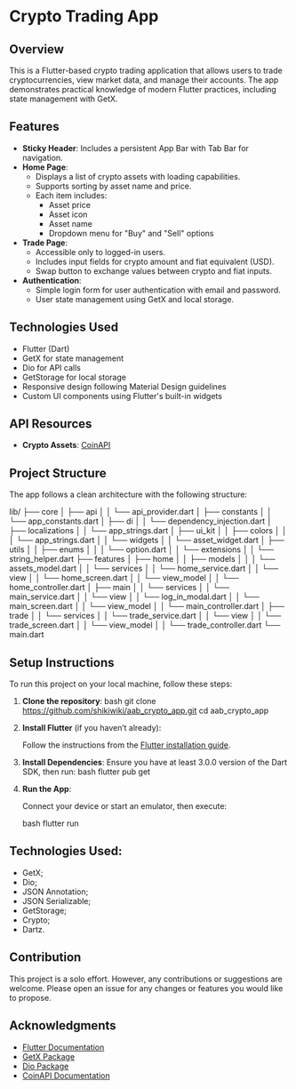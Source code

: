 # Crypto Trading App

## Overview

This is a Flutter-based crypto trading application that allows users to trade cryptocurrencies, view
market data, and manage their accounts. The app demonstrates practical knowledge of modern Flutter
practices, including state management with GetX.

## Features

- **Sticky Header**: Includes a persistent App Bar with Tab Bar for navigation.
- **Home Page**:
    - Displays a list of crypto assets with loading capabilities.
    - Supports sorting by asset name and price.
    - Each item includes:
        - Asset price
        - Asset icon
        - Asset name
        - Dropdown menu for "Buy" and "Sell" options
- **Trade Page**:
    - Accessible only to logged-in users.
    - Includes input fields for crypto amount and fiat equivalent (USD).
    - Swap button to exchange values between crypto and fiat inputs.
- **Authentication**:
    - Simple login form for user authentication with email and password.
    - User state management using GetX and local storage.

## Technologies Used

- Flutter (Dart)
- GetX for state management
- Dio for API calls
- GetStorage for local storage
- Responsive design following Material Design guidelines
- Custom UI components using Flutter's built-in widgets

## API Resources

- **Crypto Assets**: [CoinAPI](https://www.coinapi.io)

## Project Structure

The app follows a clean architecture with the following structure:

lib/
├── core
│ ├── api
│ │ └── api_provider.dart
│ ├── constants
│ │ └── app_constants.dart
│ ├── di
│ │ └── dependency_injection.dart
│ ├── localizations
│ │ └── app_strings.dart
│ ├── ui_kit
│ │ ├── colors
│ │ │ └── app_strings.dart
│ │ └── widgets
│ │ └── asset_widget.dart
│ ├── utils
│ │ ├── enums
│ │ │ └── option.dart
│ │ └── extensions
│ │ └── string_helper.dart
├── features
│ ├── home
│ │ ├── models
│ │ │ └── assets_model.dart
│ │ └── services
│ │ └── home_service.dart
│ │ └── view
│ │ └── home_screen.dart
│ │ └── view_model
│ │ └── home_controller.dart
│ ├── main
│ │ └── services
│ │ └── main_service.dart
│ │ └── view
│ │ └── log_in_modal.dart
│ │ └── main_screen.dart
│ │ └── view_model
│ │ └── main_controller.dart
│ ├── trade
│ │ └── services
│ │ └── trade_service.dart
│ │ └── view
│ │ └── trade_screen.dart
│ │ └── view_model
│ │ └── trade_controller.dart
└── main.dart

## Setup Instructions

To run this project on your local machine, follow these steps:

1. **Clone the repository**:
   bash
   git clone https://github.com/shikiwiki/aab_crypto_app.git
   cd aab_crypto_app

2. **Install Flutter** (if you haven’t already):

   Follow the instructions from
   the [Flutter installation guide](https://flutter.dev/docs/get-started/install).

3. **Install Dependencies**:
   Ensure you have at least 3.0.0 version of the Dart SDK, then run:
   bash
   flutter pub get

4. **Run the App**:

   Connect your device or start an emulator, then execute:

   bash
   flutter run

## Technologies Used:

* GetX;
* Dio;
* JSON Annotation;
* JSON Serializable;
* GetStorage;
* Crypto;
* Dartz.

## Contribution

This project is a solo effort. However, any contributions or suggestions are welcome. Please open an
issue for any changes or features you would like to propose.

## Acknowledgments

- [Flutter Documentation](https://flutter.dev/docs)
- [GetX Package](https://pub.dev/packages/get)
- [Dio Package](https://pub.dev/packages/dio)
- [CoinAPI Documentation](https://www.coinapi.io/docs)
